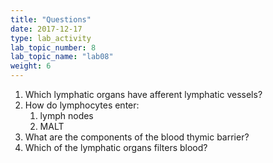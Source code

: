 ```yaml
---
title: "Questions"
date: 2017-12-17
type: lab_activity
lab_topic_number: 8
lab_topic_name: "lab08"
weight: 6
---
```

<div class="entrybody">
						
<ol>
<li>Which lymphatic organs have afferent lymphatic vessels?</li>
<li>How do lymphocytes enter: 
<ol>
<li>lymph nodes</li>
<li><span class="caps">MALT </span></li>
</ol>
</li>
<li>What are the components of the blood thymic barrier?</li>
<li>Which of the lymphatic organs filters blood?</li>
</ol>


						
						
</div>
